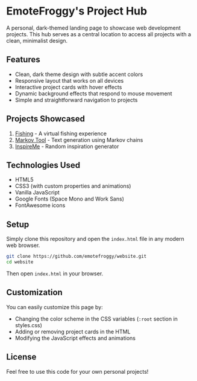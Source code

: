 # EmoteFroggy's Project Hub

A personal, dark-themed landing page to showcase web development projects. This hub serves as a central location to access all projects with a clean, minimalist design.

## Features

- Clean, dark theme design with subtle accent colors
- Responsive layout that works on all devices
- Interactive project cards with hover effects
- Dynamic background effects that respond to mouse movement
- Simple and straightforward navigation to projects

## Projects Showcased

1. [Fishing](https://emotefroggy.github.io/Fishing/) - A virtual fishing experience
2. [Markov Tool](https://emotefroggy.github.io/Markov-Tool/) - Text generation using Markov chains
3. [InspireMe](https://emotefroggy.github.io/Inspireme) - Random inspiration generator

## Technologies Used

- HTML5
- CSS3 (with custom properties and animations)
- Vanilla JavaScript
- Google Fonts (Space Mono and Work Sans)
- FontAwesome icons

## Setup

Simply clone this repository and open the `index.html` file in any modern web browser.

```bash
git clone https://github.com/emotefroggy/website.git
cd website
```

Then open `index.html` in your browser.

## Customization

You can easily customize this page by:

- Changing the color scheme in the CSS variables (`:root` section in styles.css)
- Adding or removing project cards in the HTML
- Modifying the JavaScript effects and animations

## License

Feel free to use this code for your own personal projects! 